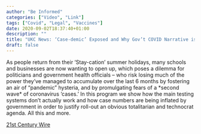 ```yaml
---
author: "Be Informed"
categories: ["Video", "Link"]
tags: ["Covid", "Legal", "Vaccines"]
date: 2020-09-02T18:37:40+01:00
description: ""
title: "UKC News: ‘Case-demic’ Exposed and Why Gov’t COVID Narrative is Collapsing"
draft: false
---
```


As people return from their ‘Stay-cation’ summer holidays, many  schools and businesses are now wanting to open up, which poses a dilemma for politicians and government health officials – who risk losing much  of the power they’ve managed to accumulate over the last 6 months by  fostering an air of “pandemic” hysteria, and by promulgating fears of a \*second wave\* of coronavirus ‘cases.’ In this program we show how the main testing  systems don’t actually work and how case numbers are being inflated by  government in order to justify roll-out an obvious totalitarian and  technocrat agenda. All this and more.

[21st Century Wire](https://21stcenturywire.com/2020/08/31/ukc-news-case-demic-exposed-and-why-govt-covid-narrative-is-collapsing/)